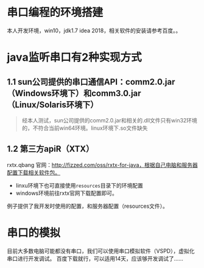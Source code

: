 # 串口编程的环境搭建
本人开发环境，win10，jdk1.7 idea 2018，相关软件的安装请参考百度。。
# java监听串口有2种实现方式
## 1.1 sun公司提供的串口通信API：comm2.0.jar（Windows环境下）和comm3.0.jar（Linux/Solaris环境下）
> 经本人测试，sun公司提供的comm2.0.jar和相关的.dll文件只有win32环境的，不符合当前win64环境。linux环境下.so文件缺失
## 1.2 第三方apiR（XTX）
rxtx.qbang 官网：http://fizzed.com/oss/rxtx-for-java，根据自己电脑和服务器配置下载相关软件包。<br>

- linxu环境下也可直接使用`resources`目录下的环境配置
- windows环境前往rxtx官网下载配置即可。

例子提供了我开发时使用的配置，和服务器配置（resources文件）。
# 串口的模拟
目前大多数电脑可能都没有串口，我们可以使用串口模拟软件（VSPD），虚拟化串口进行开发调试。
百度下载就行，可以适用14天，应该够开发调试了……